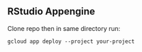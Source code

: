 ## RStudio Appengine

Clone repo then in same directory run:

```
gcloud app deploy --project your-project
```